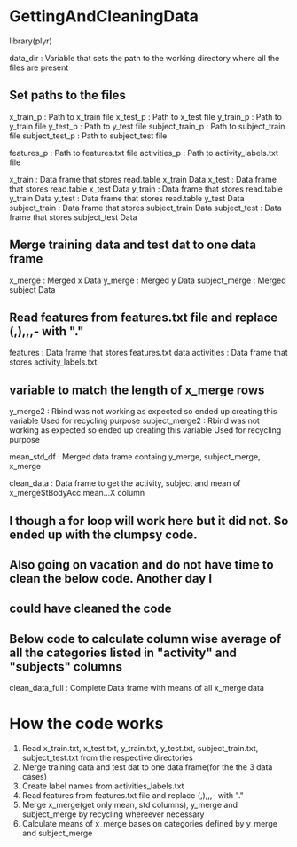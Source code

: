 # GettingAndCleaningData
library(plyr)


data_dir : Variable that sets the path to the working directory where all the files are present

## Set paths to the files
x_train_p 	: Path to x_train file
x_test_p  	:  Path to x_test file
y_train_p 	:  Path to y_train file
y_test_p  	:  Path to y_test  file
subject_train_p :  Path to subject_train file
subject_test_p  :  Path to subject_test file

features_p      : Path to features.txt file
activities_p    :  Path to activity_labels.txt file

x_train 	: Data frame that stores read.table x_train Data
x_test  	: Data frame that stores read.table x_test Data
y_train 	: Data frame that stores read.table y_train Data
y_test  	: Data frame that stores read.table y_test Data
subject_train 	: Data frame that stores subject_train Data
subject_test  	: Data frame that stores subject_test Data

## Merge training data and test dat to one data frame
x_merge : Merged x Data
y_merge : Merged y Data
subject_merge : Merged subject Data

## Read features from features.txt file and replace (,),,,- with "."
features : Data frame that stores features.txt data
activities : Data frame that stores activity_labels.txt

## variable to match the length of x_merge rows
y_merge2 : Rbind was not working as expected so ended up creating this variable
           Used for recycling purpose
subject_merge2 : Rbind was not working as expected so ended up creating this variable
           Used for recycling purpose

mean_std_df : Merged data frame containg y_merge, subject_merge, x_merge

clean_data : Data frame to get the activity, subject and mean of x_merge$tBodyAcc.mean...X column

## I though a for loop will work here but it did not. So ended up with the clumpsy code.
## Also going on vacation and do not have time to clean the below code. Another day I 
## could have cleaned the code

## Below code to calculate column wise average of all the categories listed in "activity" and "subjects" columns
clean_data_full : Complete Data frame with means of all x_merge data


How the code works
==================

1) Read x_train.txt, x_test.txt, y_train.txt, y_test.txt, subject_train.txt, subject_test.txt
   from the respective directories
2) Merge training data and test dat to one data frame(for the the 3 data cases)
3) Create label names from activities_labels.txt
4) Read features from features.txt file and replace (,),,,- with "."
5) Merge x_merge(get only mean, std columns), y_merge and subject_merge by recycling whereever necessary
6) Calculate means of x_merge bases on categories defined by y_merge and subject_merge 
